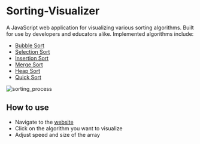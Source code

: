 # Sorting-Visualizer

A JavaScript web application for visualizing various sorting algorithms. Built for use by developers and educators alike. Implemented algorithms include:

- [Bubble Sort](https://en.wikipedia.org/wiki/Bubble_sort)
- [Selection Sort](https://en.wikipedia.org/wiki/Selection_sort)
- [Insertion Sort](https://en.wikipedia.org/wiki/Insertion_sort)
- [Merge Sort](https://en.wikipedia.org/wiki/Merge_sort)
- [Heap Sort](https://en.wikipedia.org/wiki/Heapsort)
- [Quick Sort](https://en.wikipedia.org/wiki/Quicksort)

![sorting_process](https://user-images.githubusercontent.com/55011564/125393471-a1f23680-e3c5-11eb-887e-0e908b0656b1.png)

## How to use

- Navigate to the [website](https://abhay-tomar03.github.io/Sorting-Visualizer/)
- Click on the algorithm you want to visualize
- Adjust speed and size of the array

